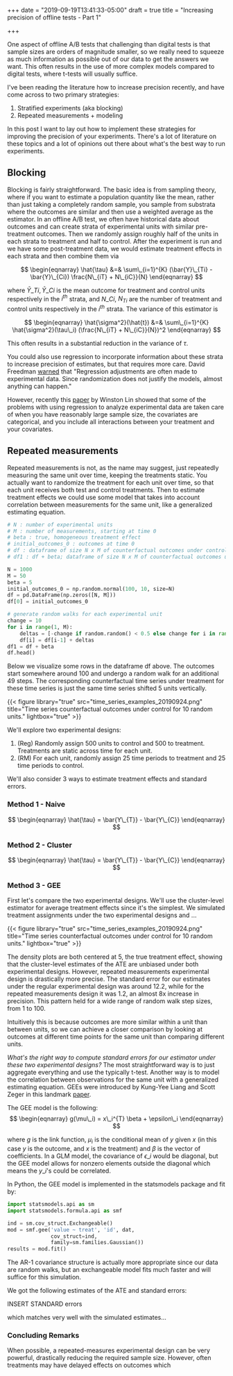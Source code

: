 +++
date = "2019-09-19T13:41:33-05:00"
draft = true
title = "Increasing precision of offline tests - Part 1"

+++

One aspect of offline A/B tests that challenging than digital tests is that sample sizes are orders of magnitude smaller, so we really need to squeeze as much information as possible out of our data to get the answers we want. This often results in the use of more complex models compared to digital tests, where t-tests will usually suffice.

I've been reading the literature how to increase precision recently, and have come across to two primary strategies:

1. Stratified experiments (aka blocking)
2. Repeated measurements + modeling  

In this post I want to lay out how to implement these strategies for improving the precision of your experiments. There's a lot of literature on these topics and a lot of opinions out there about what's the best way to run experiments.


## Blocking
Blocking is fairly straightforward. The basic idea is from sampling theory, where if you want to estimate a population quantity like the mean, rather than just taking a completely random sample, you sample from substrata where the outcomes are similar and then use a weighted average as the estimator. In an offline A/B test, we often have historical data about outcomes and can create strata of experimental units with similar pre-treatment outcomes. Then we randomly assign roughly half of the units in each strata to treatment and half to control. After the experiment is run and we have some post-treatment data, we would estimate treatment effects in each strata and then combine them via

$$
\begin{eqnarray}
\hat{\tau} &=& \sum\_{i=1}^{K} (\bar{Y}\_{Ti} - \bar{Y}\_{Ci}) \frac{N\_{iT} + N\_{iC}}{N}
\end{eqnarray}
$$

where $\bar{Y}\_{Ti}, \bar{Y}\_{Ci}$ is the mean outcome for treatment and control units respectively in the $i^{th}$ strata, and $N\_{Ci}$, $N_{Ti}$ are the number of treatment and control units respectively in the $i^{th}$ strata. The variance of this estimator is

$$
\begin{eqnarray}
\hat{\sigma^2}(\hat{t}) &=& \sum\_{i=1}^{K} \hat{\sigma^2}(\tau\_i) (\frac{N\_{iT} + N\_{iC}}{N})^2
\end{eqnarray}
$$

This often results in a substantial reduction in the variance of $\tau$.

You could also use regression to incorporate information about these strata to increase precision of estimates, but that requires more care. David Freedman [warned](https://www.stat.berkeley.edu/~census/neyregr.pdf) that "Regression adjustments are often made to experimental data. Since randomization does not justify the models, almost anything can happen."

However, recently this [paper](https://arxiv.org/pdf/1208.2301.pdf) by Winston Lin showed that some of the problems with using regression to analyze experimental data are taken care of when you have reasonably large sample size, the covariates are categorical, and you include all interactions between your treatment and your covariates.


## Repeated measurements
Repeated measurements is not, as the name may suggest, just repeatedly measuring the same unit over time, keeping the treatments static. You actually want to randomize the treatment for each unit over time, so that each unit receives both test and control treatments. Then to estimate treatment effects we could use some model that takes into account correlation between measurements for the same unit, like a generalized estimating equation.

```python
# N : number of experimental units
# M : number of measurements, starting at time 0
# beta : true, homogeneous treatment effect
# initial_outcomes_0 : outcomes at time 0
# df : dataframe of size N x M of counterfactual outcomes under control
# df1 : df + beta; dataframe of size N x M of counterfactual outcomes under treatment

N = 1000
M = 50   
beta = 5
initial_outcomes_0 = np.random.normal(100, 10, size=N)
df = pd.DataFrame(np.zeros([N, M]))
df[0] = initial_outcomes_0

# generate random walks for each experimental unit
change = 10
for i in range(1, M):
    deltas = [-change if random.random() < 0.5 else change for i in range(N)]
    df[i] = df[i-1] + deltas
df1 = df + beta
df.head()
```
Below we visualize some rows in the dataframe df above. The outcomes start somewhere around 100 and undergo a random walk for an additional 49 steps.
The corresponding counterfactual time series under treatment for these time series is just the same time series shifted 5 units vertically.

{{< figure library="true" src="time_series_examples_20190924.png" title="Time series counterfactual outcomes under control for 10 random units." lightbox="true" >}}

We'll explore two experimental designs:

1. (Reg) Randomly assign 500 units to control and 500 to treatment. Treatments are static across time for each unit.
2. (RM) For each unit, randomly assign 25 time periods to treatment and 25 time periods to control.

We'll also consider 3 ways to estimate treatment effects and standard errors.   

### Method 1 - Naive
$$
\begin{eqnarray}
\hat{\tau} = \bar{Y\_{T}} - \bar{Y\_{C}}
\end{eqnarray}
$$

### Method 2 - Cluster
$$
\begin{eqnarray}
\hat{\tau} = \bar{Y\_{T}} - \bar{Y\_{C}}
\end{eqnarray}
$$

### Method 3 - GEE

First let's compare the two experimental designs. We'll use the cluster-level estimator for average treatment effects since it's the simplest. We simulated treatment assignments under the two experimental designs and ...

{{< figure library="true" src="time_series_examples_20190924.png" title="Time series counterfactual outcomes under control for 10 random units." lightbox="true" >}}

The density plots are both centered at 5, the true treatment effect, showing that the cluster-level estimates of the ATE are unbiased under both experimental designs. However, repeated measurements experimental design is drastically more precise. The standard error for our estimates under the regular experimental design was around 12.2, while for the repeated measurements design it was 1.2, an almost 8x increase in precision. This pattern held for a wide range of random walk step sizes, from 1 to 100.

Intuitively this is because outcomes are more similar within a unit than between units, so we can achieve a closer comparison by looking at outcomes at different time points for the same unit than comparing different units.

*What's the right way to compute standard errors for our estimator under these two experimental designs?* The most straightforward way is to just aggregate everything and use the typically t-test. Another way is to model the correlation between observations for the same unit with a generalized estimating equation. GEEs were introduced by Kung-Yee Liang and Scott Zeger in this landmark [paper](https://academic.oup.com/biomet/article/73/1/13/246001).

The GEE model is the following:
$$
\begin{eqnarray}
g(\mu\_i) = x\_i^{T} \beta + \epsilon\_i
\end{eqnarray}
$$

where $g$ is the link function, $\mu_{i}$ is the conditional mean of $y$ given $x$ (in this case $y$ is the outcome, and $x$ is the treatment) and $\beta$ is the vector of coefficients. In a GLM model, the covariance of $\epsilon\_i$ would be diagonal, but the GEE model allows for nonzero elements outside the diagonal which means the $y\_{i}$'s could be correlated.

In Python, the GEE model is implemented in the statsmodels package and fit by:

```python
import statsmodels.api as sm
import statsmodels.formula.api as smf

ind = sm.cov_struct.Exchangeable()
mod = smf.gee('value ~ treat', 'id', dat,
              cov_struct=ind,
              family=sm.families.Gaussian())
results = mod.fit()
```

The AR-1 covariance structure is actually more appropriate since our data are random walks, but an exchangeable model fits much faster and will suffice for this simulation.

We got the following estimates of the ATE and standard errors:

INSERT STANDARD errors

which matches very well with the simulated estimates...

### Concluding Remarks
When possible, a repeated-measures experimental design can be very powerful, drastically reducing the required sample size. However, often treatments may have delayed effects on outcomes which
